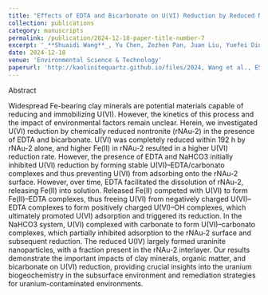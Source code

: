 ```yaml
---
title: "Effects of EDTA and Bicarbonate on U(VI) Reduction by Reduced Nontronite"
collection: publications
category: manuscripts
permalink: /publication/2024-12-18-paper-title-number-7
excerpt: '_**Shuaidi Wang**_, Yu Chen, Zezhen Pan, Juan Liu, Yuefei Ding, Yuheng Wang, Dong Liu, Songlin Wu, Dafu Hu, Runjie Li, Qingyin Xia, Limin Zhang, and Hailiang Dong'
date: 2024-12-18
venue: 'Environmental Science & Technology'
paperurl: 'http://kaolinitequartz.github.io/files/2024, Wang et al., EST.pdf'
---
```

Abstract

Widespread Fe-bearing clay minerals are potential materials capable of reducing and immobilizing U(VI). However, the kinetics of this process and the impact of environmental factors remain unclear. Herein, we investigated U(VI) reduction by chemically reduced nontronite (rNAu-2) in the presence of EDTA and bicarbonate. U(VI) was completely reduced within 192 h by rNAu-2 alone, and higher Fe(II) in rNAu-2 resulted in a higher U(VI) reduction rate. However, the presence of EDTA and NaHCO3 initially inhibited U(VI) reduction by forming stable U(VI)–EDTA/carbonato complexes and thus preventing U(VI) from adsorbing onto the rNAu-2 surface. However, over time, EDTA facilitated the dissolution of rNAu-2, releasing Fe(II) into solution. Released Fe(II) competed with U(VI) to form Fe(II)–EDTA complexes, thus freeing U(VI) from negatively charged U(VI)–EDTA complexes to form positively charged U(VI)–OH complexes, which ultimately promoted U(VI) adsorption and triggered its reduction. In the NaHCO3 system, U(VI) complexed with carbonate to form U(VI)–carbonato complexes, which partially inhibited adsorption to the rNAu-2 surface and subsequent reduction. The reduced U(IV) largely formed uraninite nanoparticles, with a fraction present in the rNAu-2 interlayer. Our results demonstrate the important impacts of clay minerals, organic matter, and bicarbonate on U(VI) reduction, providing crucial insights into the uranium biogeochemistry in the subsurface environment and remediation strategies for uranium-contaminated environments.














